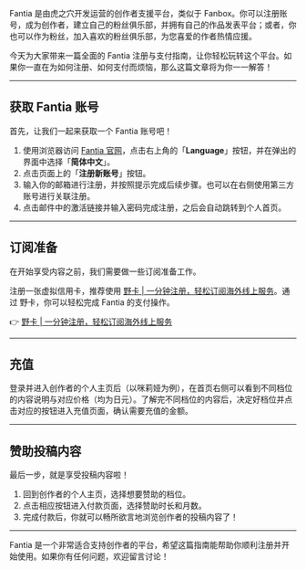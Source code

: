 Fantia 是由虎之穴开发运营的创作者支援平台，类似于 Fanbox。你可以注册账号，成为创作者，建立自己的粉丝俱乐部，并拥有自己的作品发表平台；或者，你也可以作为粉丝，加入喜欢的粉丝俱乐部，为您喜爱的作者热情应援。

今天为大家带来一篇全面的 Fantia 注册与支付指南，让你轻松玩转这个平台。如果你一直在为如何注册、如何支付而烦恼，那么这篇文章将为你一一解答！

---

## 获取 Fantia 账号

首先，让我们一起来获取一个 Fantia 账号吧！

1. 使用浏览器访问 [Fantia 官网](https://fantia.jp/)，点击右上角的「**Language**」按钮，并在弹出的界面中选择「**简体中文**」。
2. 点击页面上的「**注册新账号**」按钮。
3. 输入你的邮箱进行注册，并按照提示完成后续步骤。也可以在右侧使用第三方账号进行关联注册。
4. 点击邮件中的激活链接并输入密码完成注册，之后会自动跳转到个人首页。

---

## 订阅准备

在开始享受内容之前，我们需要做一些订阅准备工作。

注册一张虚拟信用卡，推荐使用 [野卡 | 一分钟注册，轻松订阅海外线上服务](https://bit.ly/bewildcard)。通过 野卡，你可以轻松完成 Fantia 的支付操作。

👉 [野卡 | 一分钟注册，轻松订阅海外线上服务](https://bit.ly/bewildcard)

---

## 充值

登录并进入创作者的个人主页后（以咪莉娅为例），在首页右侧可以看到不同档位的内容说明与对应价格（均为日元）。了解完不同档位的内容后，决定好档位并点击对应的按钮进入充值页面，确认需要充值的金额。

---

## 赞助投稿内容

最后一步，就是享受投稿内容啦！

1. 回到创作者的个人主页，选择想要赞助的档位。
2. 点击相应按钮进入付款页面，选择赞助时长和月数。
3. 完成付款后，你就可以畅所欲言地浏览创作者的投稿内容了！

---

Fantia 是一个非常适合支持创作者的平台，希望这篇指南能帮助你顺利注册并开始使用。如果你有任何问题，欢迎留言讨论！